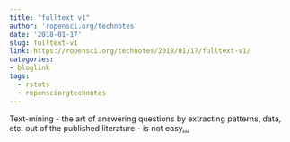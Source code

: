 ```yaml
---
title: "fulltext v1"
author: 'ropensci.org/technotes'
date: '2018-01-17'
slug: fulltext-v1
link: https://ropensci.org/technotes/2018/01/17/fulltext-v1/
categories:
- bloglink
tags:
  - rstats
  - ropensciorgtechnotes
---
```


Text-mining - the art of answering questions by extracting patterns, data, etc. out of the published literature - is not easy[... <i class="fas fa-external-link-alt"></i>](https://ropensci.org/technotes/2018/01/17/fulltext-v1/)

